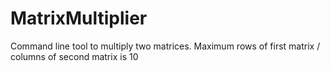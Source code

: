 # MatrixMultiplier

Command line tool to multiply two matrices.
Maximum rows of first matrix / columns of second matrix is 10
